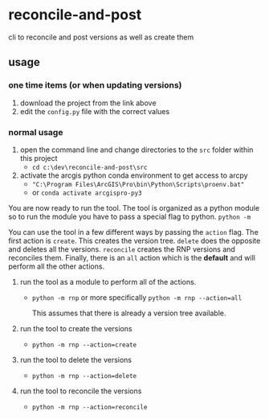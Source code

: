 # reconcile-and-post

cli to reconcile and post versions as well as create them

## usage

### one time items (or when updating versions)

1. download the project from the link above
1. edit the `config.py` file with the correct values

### normal usage

1. open the command line and change directories to the `src` folder within this project
   - `cd c:\dev\reconcile-and-post\src`
1. activate the arcgis python conda environment to get access to arcpy
   - `"C:\Program Files\ArcGIS\Pro\bin\Python\Scripts\proenv.bat"`
   - or `conda activate arcgispro-py3`

You are now ready to run the tool. The tool is organized as a python module so to run the module you have to pass a special flag to python. `python -m`

You can use the tool in a few different ways by passing the `action` flag. The first action is `create`. This creates the version tree. `delete` does the opposite and deletes all the versions. `reconcile` creates the RNP versions and reconciles them. Finally, there is an `all` action which is the **default** and will perform all the other actions.

1. run the tool as a module to perform all of the actions.
   - `python -m rnp` or more specifically `python -m rnp --action=all`

     This assumes that there is already a version tree available.

1. run the tool to create the versions
   - `python -m rnp --action=create`
1. run the tool to delete the versions
   - `python -m rnp --action=delete`
1. run the tool to reconcile the versions
   - `python -m rnp --action=reconcile`
